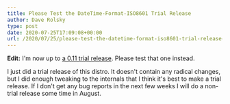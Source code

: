 ```yaml
---
title: Please Test the DateTime-Format-ISO8601 Trial Release
author: Dave Rolsky
type: post
date: 2020-07-25T17:09:08+00:00
url: /2020/07/25/please-test-the-datetime-format-iso8601-trial-release-0-09/
---
```

**Edit:** I'm now up to [a 0.11 trial release][1]. Please test that one instead.

I just did a trial release of this distro. It doesn't contain any radical changes, but I did enough tweaking to the internals that I think it's best to make a trial release. If I don't get any bug reports in the next few weeks I will do a non-trial release some time in August.

 [1]: https://metacpan.org/release/DROLSKY/DateTime-Format-ISO8601-0.11-TRIAL